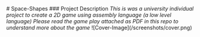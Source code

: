 #   S p a c e - S h a p e s  
  
 # # #   P r o j e c t   D e s c r i p t i o n  
  
 * T h i s   i s   w a s   a   u n i v e r s i t y   i n d i v i d u a l   p r o j e c t   t o   c r e a t e   a   2 D   g a m e   u s i n g   a s s e m b l y   l a n g u a g e   ( a   l o w   l e v e l   l a n g u a g e ) *  
  
 * P l e a s e   r e a d   t h e   g a m e   p l a y   a t t a c h e d   a s   P D F   i n   t h i s   r e p o   t o   u n d e r s t a n d   m o r e   a b o u t   t h e   g a m e *  
  
 ! [ C o v e r - I m a g e ] ( / s c r e e n s h o t s / c o v e r . p n g )  
 